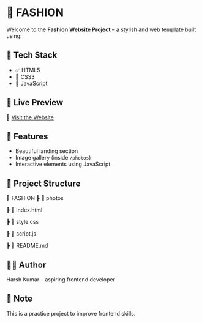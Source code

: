 # 👗 FASHION

Welcome to the **Fashion Website Project** – a stylish and web template built using:

## 🧠 Tech Stack

- ✅ HTML5
- 🎨 CSS3
- 🧠 JavaScript

## 🚀 Live Preview

🔗 [Visit the Website](https://013harsh.github.io/FASHION/)

## 📸 Features
- Beautiful landing section
- Image gallery (inside `/photos`)
- Interactive elements using JavaScript

## 📂 Project Structure
📁 FASHION
┣ 📁 photos

┣ 📜 index.html

┣ 📜 style.css

┣ 📜 script.js

┣ 📜 README.md


## 🧑‍💻 Author
Harsh Kumar – aspiring frontend developer

## 📌 Note
This is a practice project to improve frontend skills.

